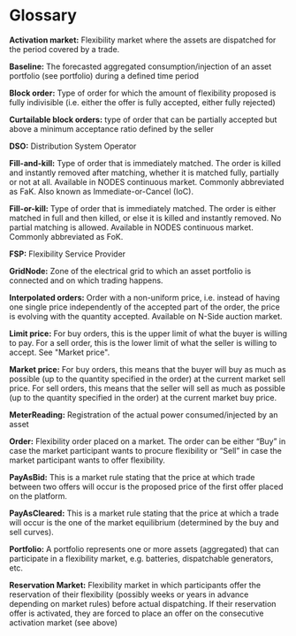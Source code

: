 # Glossary

**Activation market:** Flexibility market where the assets are dispatched for the 
 period covered by a trade.  

**Baseline:** The forecasted aggregated consumption/injection of an asset portfolio (see portfolio) during a defined time period

**Block order:** Type of order for which the amount of flexibility proposed is fully indivisible (i.e. either the offer is fully accepted, either fully rejected)

**Curtailable block orders:** type of order that can be partially accepted but above a minimum acceptance ratio defined by the seller

**DSO:** Distribution System Operator

**Fill-and-kill:** Type of order that is immediately matched. The order is killed and instantly removed after matching, whether it is matched fully, partially or not at all. Available in NODES continuous market. Commonly abbreviated as FaK. Also known as Immediate-or-Cancel (IoC).

**Fill-or-kill:** Type of order that is immediately matched. The order is either matched in full and then killed, or else it is killed and instantly removed. No partial matching is allowed. Available in NODES continuous market. Commonly abbreviated as FoK. 

**FSP:** Flexibility Service Provider  

**GridNode:** Zone of the electrical grid to which an asset portfolio is connected and on which 
  trading happens. 

**Interpolated orders:** Order with a non-uniform price, i.e. instead of having one single price independently of the accepted part of the order, the price is evolving with the quantity accepted. Available on N-Side auction market. 

**Limit price:** For buy orders, this is the upper limit of what the buyer is willing to pay. 
For a sell order, this is the lower limit of what the seller is willing to accept. See "Market price". 

**Market price:** For buy orders, this means that the buyer will buy as much as possible (up to the quantity specified in the order) at the current market sell price. For sell orders, this means that the seller will sell as much as possible (up to the quantity specified in the order) at the current market buy price. 

**MeterReading:** Registration of the actual power consumed/injected by an asset

**Order:** Flexibility order placed on a market. The order can be either “Buy” in case the market participant wants to procure flexibility or “Sell” in case the market participant wants to offer flexibility. 

**PayAsBid:** This is a market rule stating that the price at which trade between two offers will occur is the proposed price of the first offer placed on the platform. 

**PayAsCleared:** This is a market rule stating that the price at which a trade will occur is the one of the market equilibrium (determined by the buy and sell curves). 

**Portfolio:** A portfolio represents one or more assets (aggregated) that can participate in a flexibility market, e.g. batteries, dispatchable generators, etc. 

**Reservation Market:** Flexibility market in which participants offer the reservation of their flexibility (possibly weeks or years in advance depending on market rules) before actual dispatching. If their reservation offer is activated, they are forced to place an offer on the consecutive activation market (see above)

